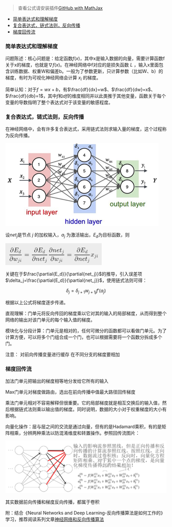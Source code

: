 > 查看公式请安装插件[GitHub with MathJax](https://chrome.google.com/webstore/detail/github-with-mathjax/ioemnmodlmafdkllaclgeombjnmnbima)
<!-- TOC -->

- [简单表达式和理解梯度](#简单表达式和理解梯度)
- [复合表达式，链式法则，反向传播](#复合表达式链式法则反向传播)
- [梯度回传流](#梯度回传流)

<!-- /TOC -->
### 简单表达式和理解梯度
问题陈述：核心问题是：给定函数$f(x)$，其中x是输入数据的向量，需要计算函数f关于x的梯度，也就是$\nabla f(x)$。在神经网络中f对应的是损失函数 $L$ ，输入x里面包含训练数据、权重W和偏差b。一般为了参数更新，只计算参数（比如W、b）的梯度，有时为可视化神经网络会计算 $x_i$ 的梯度。

简单认知：对于$f=wx+b$，有$\frac{df}{dx}=w$、$\frac{df}{dw}=x$、$\frac{df}{db}=1$，其中$f$和$df$的维度相同并以此类推于其他变量，函数关于每个变量的导数指明了整个表达式对于该变量的敏感程度。

### 复合表达式，链式法则，反向传播
在神经网络中，会有许多复合表达式，采用链式法则求输入量的梯度，这个过程称为反向传播。

![CNN前向](image/CNN前向传播模型.png)

设$net_j$是节点 $j$ 的加权输入，$a_j$ 为激活输出，$E_d$为目标函数，则

![BP公式](image/BP公式.png)

关键在于$\frac{\partial{E_d}}{\partial{net_j}}$的推导，引入误差项$\delta_j=\frac{\partial{E_d}}{\partial{net_j}}$，使用链式法则可得：

$$\delta_j=\delta_{j+1}w_{j+1j}f'(a_j)$$

根据以上公式将梯度逐步传递。

直观理解：门单元将反向传回的梯度乘以它对其的输入的局部梯度，从而得到整个网络的输出对该门单元的每个输入值的梯度。

模块化与分段计算：门单元是相对的，任何可微分的函数都可以看做门单元。为了计算方便，可以将多个门组合成一个门，也可以根据需要将一个函数分拆成多个门。

注意：
对前向传播变量进行缓存
在不同分支的梯度要相加

### 梯度回传流
加法门单元把输出的梯度相等地分发给它所有的输入

Max门单元对梯度做路由，选出在前向传播中值最大路径回传梯度

乘法门单元相对不容易解释但很重要。它的局部梯度就是相互交换后的输入值，然后根据链式法则乘以输出值的梯度。同时说明，数据的大小对于权重梯度的大小有影响。

向量化操作：层与层之间的交流是通过向量，但有的是Hadamard乘积，有的是矩阵相乘，分辨两种乘法以防混淆维度和转置操作。参照回传流图片：

![反向传播](image/反向传播.png)

其实数据前向传播和梯度反向传播，都属于卷积

附：结合《Neural Networks and Deep Learning-反向传播算法是如何工作的》学习，推荐阅读系列文章[神经网络和反向传播算法](https://www.zybuluo.com/hanbingtao/note/476663#零基础入门深度学习3-神经网络和反向传播算法)


